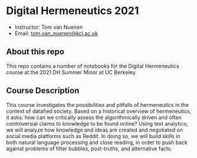 # Digital Hermeneutics 2021

 - Instructor: Tom van Nuenen
 - Email: tom.van_nuenen@kcl.ac.uk

## About this repo

This repo contains a number of notebooks for the Digital Hermeneutics course at the 2021 DH Summer Minor at UC Berkeley.


## Course Description

This course investigates the possibilities and pitfalls of hermeneutics in the context of datafied society. Based on a historical overview of hermeneutics, it asks: how can we critically assess the algorithmically driven and often controversial claims to knowledge to be found online? Using text analytics, we will analyze how knowledge and ideas are created and negotiated on social media platforms such as Reddit. In doing so, we will build skills in both natural language processing and close reading, in order to push back against problems of filter bubbles, post-truths, and alternative facts. 

 

